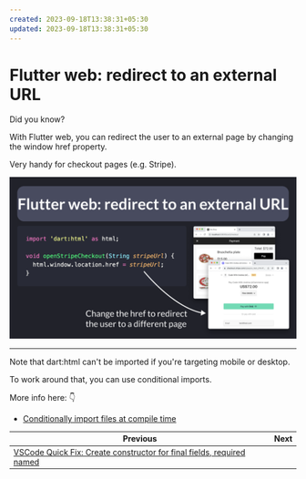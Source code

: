 ```yaml
---
created: 2023-09-18T13:38:31+05:30
updated: 2023-09-18T13:38:31+05:30
---
```

# Flutter web: redirect to an external URL

Did you know?

With Flutter web, you can redirect the user to an external page by changing the window href property.

Very handy for checkout pages (e.g. Stripe).

![](120.png)

---

Note that dart:html can't be imported if you're targeting mobile or desktop.

To work around that, you can use conditional imports.

More info here: 👇

- [Conditionally import files at compile time](https://codewithandrea.com/videos/top-8-tips-for-flutter-web-firebase/#7-conditionally-import-files-at-compile-time)



| Previous | Next |
| -------- | ---- |
| [VSCode Quick Fix: Create constructor for final fields, required named](../0119-constructor-required-named-vsassist/index.md) |  |

